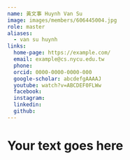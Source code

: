 ```yaml
---
name: 黃文事 Huynh Van Su 
image: images/members/606445004.jpg 
role: master
aliases:
  - van su huynh
links:
  home-page: https://example.com/
  email: example@cs.nycu.edu.tw
  phone: 
  orcid: 0000-0000-0000-000
  google-scholar: abcdefgAAAAJ
  youtube: watch?v=ABCDEF0FLWw
  facebook:
  instagram:
  linkedin:
  github:
---
```

# Your text goes here
